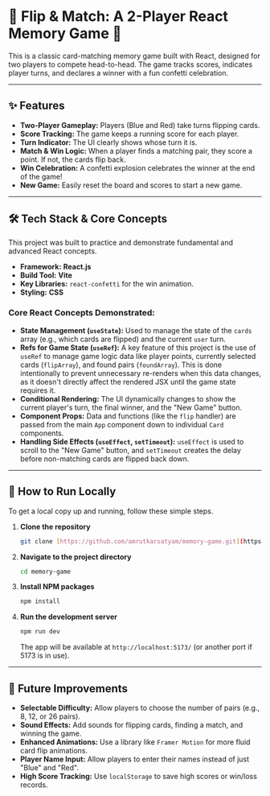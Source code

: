 # 🔵 Flip & Match: A 2-Player React Memory Game 🔴

This is a classic card-matching memory game built with React, designed for two players to compete head-to-head. The game tracks scores, indicates player turns, and declares a winner with a fun confetti celebration.

***

## ✨ Features

-   **Two-Player Gameplay:** Players (Blue and Red) take turns flipping cards.
-   **Score Tracking:** The game keeps a running score for each player.
-   **Turn Indicator:** The UI clearly shows whose turn it is.
-   **Match & Win Logic:** When a player finds a matching pair, they score a point. If not, the cards flip back.
-   **Win Celebration:** A confetti explosion celebrates the winner at the end of the game!
-   **New Game:** Easily reset the board and scores to start a new game.

***

## 🛠️ Tech Stack & Core Concepts

This project was built to practice and demonstrate fundamental and advanced React concepts.

-   **Framework:** **React.js**
-   **Build Tool:** **Vite**
-   **Key Libraries:** `react-confetti` for the win animation.
-   **Styling:** **CSS**

### Core React Concepts Demonstrated:

-   **State Management (`useState`):** Used to manage the state of the `cards` array (e.g., which cards are flipped) and the current `user` turn.
-   **Refs for Game State (`useRef`):** A key feature of this project is the use of `useRef` to manage game logic data like player points, currently selected cards (`flipArray`), and found pairs (`foundArray`). This is done intentionally to prevent unnecessary re-renders when this data changes, as it doesn't directly affect the rendered JSX until the game state requires it.
-   **Conditional Rendering:** The UI dynamically changes to show the current player's turn, the final winner, and the "New Game" button.
-   **Component Props:** Data and functions (like the `flip` handler) are passed from the main `App` component down to individual `Card` components.
-   **Handling Side Effects (`useEffect`, `setTimeout`):** `useEffect` is used to scroll to the "New Game" button, and `setTimeout` creates the delay before non-matching cards are flipped back down.

***

## 🚀 How to Run Locally

To get a local copy up and running, follow these simple steps.

1.  **Clone the repository**
    ```sh
    git clone [https://github.com/amrutkarsatyam/memory-game.git](https://github.com/amrutkarsatyam/memory-game.git)
    ```
2.  **Navigate to the project directory**
    ```sh
    cd memory-game
    ```
3.  **Install NPM packages**
    ```sh
    npm install
    ```
4.  **Run the development server**
    ```sh
    npm run dev
    ```
    The app will be available at `http://localhost:5173/` (or another port if 5173 is in use).

***

## 🔮 Future Improvements

-   **Selectable Difficulty:** Allow players to choose the number of pairs (e.g., 8, 12, or 26 pairs).
-   **Sound Effects:** Add sounds for flipping cards, finding a match, and winning the game.
-   **Enhanced Animations:** Use a library like `Framer Motion` for more fluid card flip animations.
-   **Player Name Input:** Allow players to enter their names instead of just "Blue" and "Red".
-   **High Score Tracking:** Use `localStorage` to save high scores or win/loss records.
